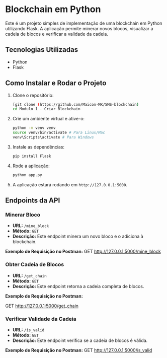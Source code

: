 # Blockchain em Python

Este é um projeto simples de implementação de uma blockchain em Python utilizando Flask. A aplicação permite minerar novos blocos, visualizar a cadeia de blocos e verificar a validade da cadeia.

## Tecnologias Utilizadas

- Python
- Flask

## Como Instalar e Rodar o Projeto

1. Clone o repositório:
    ```bash
    [git clone (https://github.com/Maicon-MK/SMS-blockchain)
    cd Modulo 1 - Criar Blockchain
    ```

2. Crie um ambiente virtual e ative-o:
    ```bash
    python -m venv venv
    source venv/bin/activate # Para Linux/Mac
    venv\Scripts\activate # Para Windows
    ```

3. Instale as dependências:
    ```bash
    pip install Flask
    ```

4. Rode a aplicação:
    ```bash
    python app.py
    ```

5. A aplicação estará rodando em `http://127.0.0.1:5000`.

## Endpoints da API

### Minerar Bloco

- **URL:** `/mine_block`
- **Método:** `GET`
- **Descrição:** Este endpoint minera um novo bloco e o adiciona à blockchain.

**Exemplo de Requisição no Postman:**
GET http://127.0.0.1:5000/mine_block


### Obter Cadeia de Blocos

- **URL:** `/get_chain`
- **Método:** `GET`
- **Descrição:** Este endpoint retorna a cadeia completa de blocos.

**Exemplo de Requisição no Postman:**

GET http://127.0.0.1:5000/get_chain

### Verificar Validade da Cadeia

- **URL:** `/is_valid`
- **Método:** `GET`
- **Descrição:** Este endpoint verifica se a cadeia de blocos é válida.

**Exemplo de Requisição no Postman:**
GET http://127.0.0.1:5000/is_valid
